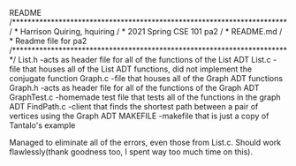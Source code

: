 README
/***********************************************************************
/ * Harrison Quiring, hquiring
/ * 2021 Spring CSE 101 pa2
/ * README.md
/ * Readme file for pa2
/************************************************************************/
List.h -acts as header file for all of the functions of the List ADT
List.c -file that houses all of the List ADT functions, did not implement the conjugate function
Graph.c -file that houses all of the Graph ADT functions
Graph.h -acts as header file for all of the functions of the Graph ADT
GraphTest.c -homemade test file that tests all of the functions in the graph ADT
FindPath.c -client that finds the shortest path between a pair of vertices using the Graph ADT
MAKEFILE -makefile that is just a copy of Tantalo's example

Managed to eliminate all of the errors, even those from List.c. Should work flawlessly(thank goodness too, I spent way too much time on this).